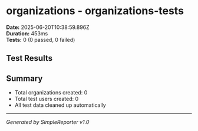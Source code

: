 # organizations - organizations-tests

**Date:** 2025-06-20T10:38:59.896Z  
**Duration:** 453ms  
**Tests:** 0 (0 passed, 0 failed)

## Test Results



## Summary

- Total organizations created: 0
- Total test users created: 0
- All test data cleaned up automatically

---
*Generated by SimpleReporter v1.0*
